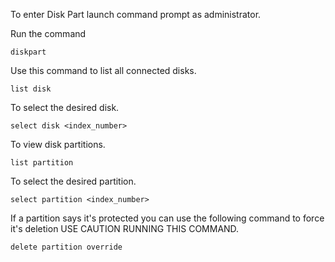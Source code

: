 To enter Disk Part launch command prompt as administrator. 

Run the command 

``diskpart``

Use this command to list all connected disks. 

``list disk``

To select the desired disk. 

``select disk <index_number>``

To view disk partitions. 

``list partition``

To select the desired partition. 

``select partition <index_number>``

If a partition says it's protected you can use the following command to force it's deletion USE CAUTION RUNNING THIS COMMAND. 

``delete partition override``
